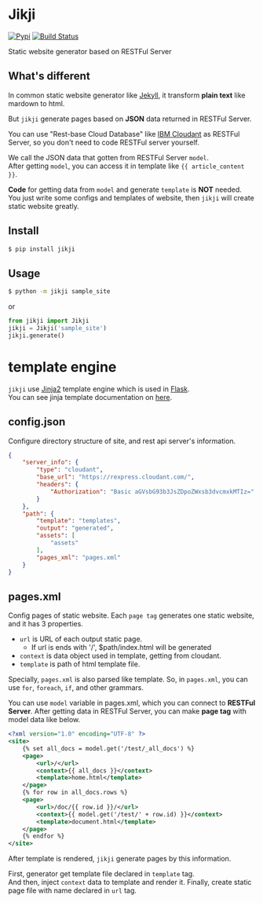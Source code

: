 # Jikji
[![Pypi](https://img.shields.io/pypi/v/jikji.svg)](https://pypi.python.org/pypi)
[![Build Status](https://travis-ci.org/Prev/jikji.svg?branch=master)](https://travis-ci.org/Prev/jikji)  

Static website generator based on RESTFul Server

  

## What's different
In common static website generator like [Jekyll](https://jekyllrb.com/),   it transform **plain text** like mardown to html.

  

But `jikji` generate pages based on **JSON** data returned in RESTFul Server.

You can use "Rest-base Cloud Database" like [IBM Cloudant](https://cloudant.com/) as RESTFul Server, 
so you don't need to code RESTFul server yourself.


We call the JSON data that gotten from RESTFul Server `model`.  
After getting `model`, you can access it in template like `{{ article_content }}`.


**Code** for getting data from `model` and generate `template` is **NOT** needed.  
You just write some configs and templates of website, then `jikji` will create static website greatly.


## Install
```bash
$ pip install jikji
```


## Usage
```bash
$ python -m jikji sample_site
```
or
```python
from jikji import Jikji
jikji = Jikji('sample_site')
jikji.generate()
```


# template engine
`jikji` use [Jinja2](http://jinja.pocoo.org) template engine which is used in [Flask](http://flask.pocoo.org/).  
You can see jinja template documentation on [here](http://jinja.pocoo.org/docs/dev/templates/).


  
## config.json
Configure directory structure of site, and rest api server's information.

```json
{
	"server_info": {
		"type": "cloudant",
		"base_url": "https://rexpress.cloudant.com/",
		"headers": {
			"Authorization": "Basic aGVsbG93b3JsZDpoZWxsb3dvcmxkMTIz="
		}
	},
	"path": {
		"template": "templates",
		"output": "generated",
		"assets": [
			"assets"
		],
		"pages_xml": "pages.xml"
	}
}
```

  

## pages.xml
Config pages of static website.
Each `page tag` generates one static website, and it has 3 properties.


- `url` is URL of each output static page.
	- If url is ends with '/', $path/index.html will be generated
- `context` is data object used in template, getting from cloudant.
- `template` is path of html template file.


Specially, `pages.xml` is also parsed like template. So, in `pages.xml`, you can use `for`, `foreach`, `if`, and other grammars.

You can use `model` variable in pages.xml, which you can connect to **RESTFul Server**.
After getting data in RESTFul Server, you can make **page tag** with model data like below.


```xml
<?xml version="1.0" encoding="UTF-8" ?>
<site>
	{% set all_docs = model.get('/test/_all_docs') %}
	<page>
		<url>/</url>
		<context>{{ all_docs }}</context>
		<template>home.html</template>
	</page>
	{% for row in all_docs.rows %}
	<page>
		<url>/doc/{{ row.id }}/</url>
		<context>{{ model.get('/test/' + row.id) }}</context>
		<template>document.html</template>
	</page>
	{% endfor %}
</site>
```

After template is rendered, `jikji` generate pages by this information.

First, generator get template file declared in `template` tag.  
And then, inject `context` data to template and render it.
Finally, create static page file with name declared in `url` tag.



